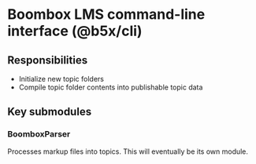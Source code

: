 # Boombox LMS command-line interface (@b5x/cli)

## Responsibilities

- Initialize new topic folders
- Compile topic folder contents into publishable topic data

## Key submodules

### BoomboxParser

Processes markup files into topics. This will eventually be its own module.
